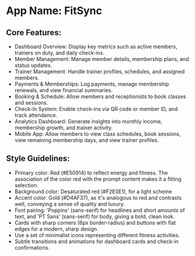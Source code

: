 # **App Name**: FitSync

## Core Features:

- Dashboard Overview: Display key metrics such as active members, trainers on duty, and daily check-ins.
- Member Management: Manage member details, membership plans, and status updates.
- Trainer Management: Handle trainer profiles, schedules, and assigned members.
- Payments & Memberships: Log payments, manage membership renewals, and view financial summaries.
- Booking & Schedule: Allow members and receptionists to book classes and sessions.
- Check-In System: Enable check-ins via QR code or member ID, and track attendance.
- Analytics Dashboard: Generate insights into monthly income, membership growth, and trainer activity.
- Mobile App: Allow members to view class schedules, book sessions, view remaining membership days, and view trainer profiles.

## Style Guidelines:

- Primary color: Red (#E50914) to reflect energy and fitness. The association of the color red with the prompt content makes it a fitting selection.
- Background color: Desaturated red (#F2E0E1), for a light scheme
- Accent color: Gold (#D4AF37), as it's analogous to red and contrasts well, conveying a sense of quality and luxury.
- Font pairing: 'Poppins' (sans-serif) for headlines and short amounts of text, and 'PT Sans' (sans-serif) for body, giving a bold, clean look.
- Cards with sharp corners (6px border-radius) and buttons with flat edges for a modern, sharp design.
- Use a set of minimalist icons representing different fitness activities.
- Subtle transitions and animations for dashboard cards and check-in confirmations.